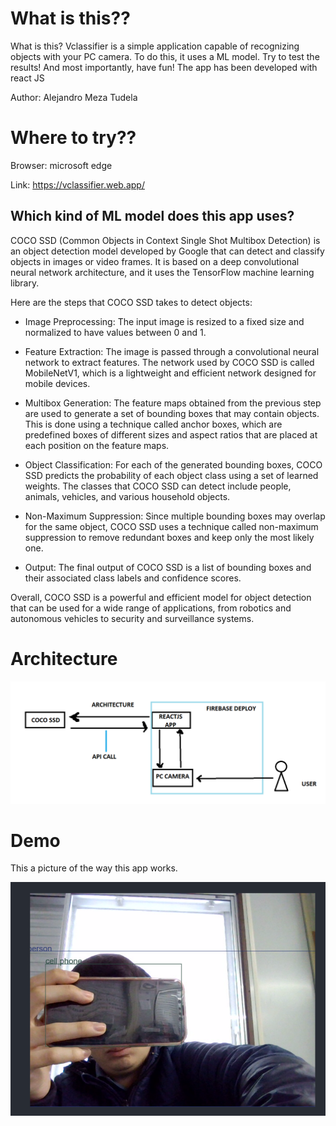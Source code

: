 # What is this??

What is this? Vclassifier is a simple application capable of recognizing objects with your PC camera. To do this, it uses a ML model.
Try to test the results! And most importantly, have fun! The app has been developed with react JS

Author: Alejandro Meza Tudela

# Where to try??

Browser: microsoft edge 

Link: https://vclassifier.web.app/

## Which kind of ML model does this app uses?

COCO SSD (Common Objects in Context Single Shot Multibox Detection) is an object detection model developed by Google that can detect and classify objects in images or video frames. It is based on a deep convolutional neural network architecture, and it uses the TensorFlow machine learning library.

Here are the steps that COCO SSD takes to detect objects:

- Image Preprocessing: The input image is resized to a fixed size and normalized to have values between 0 and 1.

- Feature Extraction: The image is passed through a convolutional neural network to extract features. The network used by COCO SSD is called MobileNetV1, which is a lightweight and efficient network designed for mobile devices.

- Multibox Generation: The feature maps obtained from the previous step are used to generate a set of bounding boxes that may contain objects. This is done using a technique called anchor boxes, which are predefined boxes of different sizes and aspect ratios that are placed at each position on the feature maps.

- Object Classification: For each of the generated bounding boxes, COCO SSD predicts the probability of each object class using a set of learned weights. The classes that COCO SSD can detect include people, animals, vehicles, and various household objects.

- Non-Maximum Suppression: Since multiple bounding boxes may overlap for the same object, COCO SSD uses a technique called non-maximum suppression to remove redundant boxes and keep only the most likely one.

- Output: The final output of COCO SSD is a list of bounding boxes and their associated class labels and confidence scores.

Overall, COCO SSD is a powerful and efficient model for object detection that can be used for a wide range of applications, from robotics and autonomous vehicles to security and surveillance systems.

# Architecture

![My Image](architecture.png)

# Demo

This a picture of the way this app works. 

![My Image](demo.png)

